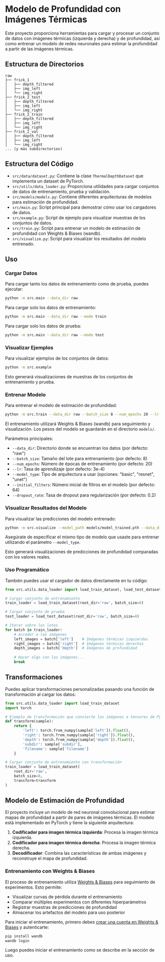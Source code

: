 # Modelo de Profundidad con Imágenes Térmicas

Este proyecto proporciona herramientas para cargar y procesar un conjunto de datos con imágenes térmicas (izquierda y derecha) y de profundidad, así como entrenar un modelo de redes neuronales para estimar la profundidad a partir de las imágenes térmicas.

## Estructura de Directorios

```
raw
├── frick_1
│   ├── depth_filtered
│   ├── img_left
│   └── img_right
├── frick_2_test
│   ├── depth_filtered
│   ├── img_left
│   └── img_right
├── frick_2_train
│   ├── depth_filtered
│   ├── img_left
│   └── img_right
├── frick_2_val
│   ├── depth_filtered
│   ├── img_left
│   └── img_right
... (y más subdirectorios)
```

## Estructura del Código

- `src/data/dataset.py`: Contiene la clase `ThermalDepthDataset` que implementa un dataset de PyTorch.
- `src/utils/data_loader.py`: Proporciona utilidades para cargar conjuntos de datos de entrenamiento, prueba y validación.
- `src/models/models.py`: Contiene diferentes arquitecturas de modelos para estimación de profundidad.
- `src/main.py`: Script principal para demostrar cómo usar los cargadores de datos.
- `src/example.py`: Script de ejemplo para visualizar muestras de los conjuntos de datos.
- `src/train.py`: Script para entrenar un modelo de estimación de profundidad con Weights & Biases (wandb).
- `src/visualize.py`: Script para visualizar los resultados del modelo entrenado.

## Uso

### Cargar Datos

Para cargar tanto los datos de entrenamiento como de prueba, puedes ejecutar:

```bash
python -m src.main --data_dir raw
```

Para cargar solo los datos de entrenamiento:

```bash
python -m src.main --data_dir raw --mode train
```

Para cargar solo los datos de prueba:

```bash
python -m src.main --data_dir raw --mode test
```

### Visualizar Ejemplos

Para visualizar ejemplos de los conjuntos de datos:

```bash
python -m src.example
```

Esto generará visualizaciones de muestras de los conjuntos de entrenamiento y prueba.

### Entrenar Modelo

Para entrenar el modelo de estimación de profundidad:

```bash
python -m src.train --data_dir raw --batch_size 8 --num_epochs 20 --lr 3e-4 --model_type basic
```

El entrenamiento utilizará Weights & Biases (wandb) para seguimiento y visualización. Los pesos del modelo se guardarán en el directorio `models/`.

Parámetros principales:
- `--data_dir`: Directorio donde se encuentran los datos (por defecto: "raw")
- `--batch_size`: Tamaño del lote para entrenamiento (por defecto: 8)
- `--num_epochs`: Número de épocas de entrenamiento (por defecto: 20)
- `--lr`: Tasa de aprendizaje (por defecto: 3e-4)
- `--model_type`: Tipo de arquitectura a usar (opciones: "basic", "resnet", "unet")
- `--initial_filters`: Número inicial de filtros en el modelo (por defecto: 64)
- `--dropout_rate`: Tasa de dropout para regularización (por defecto: 0.2)

### Visualizar Resultados del Modelo

Para visualizar las predicciones del modelo entrenado:

```bash
python -m src.visualize --model_path models/model_trained.pth --data_dir raw --num_samples 5 --model_type basic
```

Asegúrate de especificar el mismo tipo de modelo que usaste para entrenar utilizando el parámetro `--model_type`.

Esto generará visualizaciones de predicciones de profundidad comparadas con los valores reales.

### Uso Programático

También puedes usar el cargador de datos directamente en tu código:

```python
from src.utils.data_loader import load_train_dataset, load_test_dataset

# Cargar conjunto de entrenamiento
train_loader = load_train_dataset(root_dir='raw', batch_size=8)

# Cargar conjunto de prueba
test_loader = load_test_dataset(root_dir='raw', batch_size=8)

# Iterar sobre los lotes
for batch in train_loader:
    # Acceder a las imágenes
    left_images = batch['left']    # Imágenes térmicas izquierdas
    right_images = batch['right']  # Imágenes térmicas derechas
    depth_images = batch['depth']  # Imágenes de profundidad
    
    # Hacer algo con las imágenes...
    break
```

## Transformaciones

Puedes aplicar transformaciones personalizadas pasando una función de transformación al cargar los datos:

```python
from src.utils.data_loader import load_train_dataset
import torch

# Ejemplo de transformación que convierte las imágenes a tensores de PyTorch
def transform(sample):
    return {
        'left': torch.from_numpy(sample['left']).float(),
        'right': torch.from_numpy(sample['right']).float(),
        'depth': torch.from_numpy(sample['depth']).float(),
        'subdir': sample['subdir'],
        'filename': sample['filename']
    }

# Cargar conjunto de entrenamiento con transformación
train_loader = load_train_dataset(
    root_dir='raw',
    batch_size=8,
    transform=transform
)
```

## Modelo de Estimación de Profundidad

El proyecto incluye un modelo de red neuronal convolucional para estimar mapas de profundidad a partir de pares de imágenes térmicas. El modelo está implementado en PyTorch y tiene la siguiente arquitectura:

1. **Codificador para imagen térmica izquierda**: Procesa la imagen térmica izquierda.
2. **Codificador para imagen térmica derecha**: Procesa la imagen térmica derecha.
3. **Decodificador**: Combina las características de ambas imágenes y reconstruye el mapa de profundidad.

### Entrenamiento con Weights & Biases

El proceso de entrenamiento utiliza [Weights & Biases](https://wandb.ai/) para seguimiento de experimentos. Esto permite:

- Visualizar curvas de pérdida durante el entrenamiento
- Comparar múltiples experimentos con diferentes hiperparámetros
- Registrar muestras de predicciones de profundidad
- Almacenar los artefactos del modelo para uso posterior

Para iniciar el entrenamiento, primero debes [crear una cuenta en Weights & Biases](https://wandb.ai/signup) y autenticarte:

```bash
pip install wandb
wandb login
```

Luego puedes iniciar el entrenamiento como se describe en la sección de uso.
